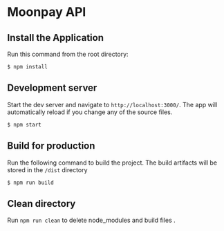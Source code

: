# Moonpay API

## Install the Application

Run this command from the root directory:

    $ npm install

## Development server

Start the dev server and navigate to `http://localhost:3000/`. The app will automatically reload if you change any of the source files.

    $ npm start

## Build for production

Run the following command to build the project. The build artifacts will be stored in the `/dist` directory

    $ npm run build

## Clean directory

Run `npm run clean` to delete node_modules and build files .
